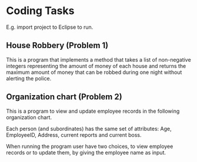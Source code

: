 # Coding Tasks

E.g. import project to Eclipse to run.

## House Robbery (Problem 1)
This is a program that implements a method that takes a list of non-negative integers representing the amount of money of each house and returns the maximum amount of money that can be robbed during one night without alerting the police.

## Organization chart (Problem 2)
This is a program to view and update employee records in the following organization chart.

Each person (and subordinates) has the same set of attributes:
Age, EmployeeID, Address, current reports and current boss.

When running the program user have two choices, to view employee records or to update them, by giving the employee name as input.
